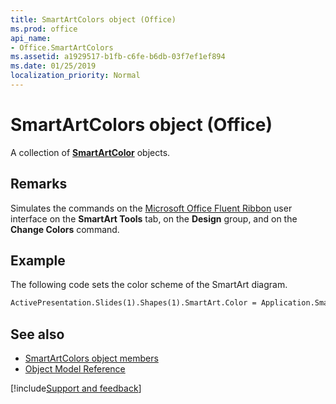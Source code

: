 ```yaml
---
title: SmartArtColors object (Office)
ms.prod: office
api_name:
- Office.SmartArtColors
ms.assetid: a1929517-b1fb-c6fe-b6db-03f7ef1ef894
ms.date: 01/25/2019
localization_priority: Normal
---
```



# SmartArtColors object (Office)

A collection of **[SmartArtColor](Office.SmartArtColor.md)** objects.


## Remarks

Simulates the commands on the [Microsoft Office Fluent Ribbon](../library-reference/concepts/overview-of-the-office-fluent-ribbon.md) user interface on the **SmartArt Tools** tab, on the **Design** group, and on the **Change Colors** command.

## Example

The following code sets the color scheme of the SmartArt diagram.


```vb
ActivePresentation.Slides(1).Shapes(1).SmartArt.Color = Application.SmartArtColors(1)
```


## See also

- [SmartArtColors object members](overview/Library-Reference/smartartcolors-members-office.md)
- [Object Model Reference](overview/Library-Reference/reference-object-library-reference-for-office.md)



[!include[Support and feedback](~/includes/feedback-boilerplate.md)]